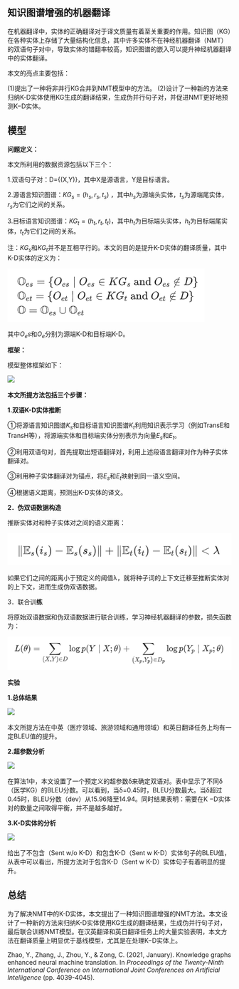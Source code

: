## 知识图谱增强的机器翻译
在机器翻译中，实体的正确翻译对于译文质量有着至关重要的作用。知识图（KG）在各种实体上存储了大量结构化信息，其中许多实体不在神经机器翻译（NMT）的双语句子对中，导致实体的错翻率较高，知识图谱的嵌入可以提升神经机器翻译中的实体翻译。

本文的亮点主要包括：

(1)提出了一种将非并行KG合并到NMT模型中的方法。
(2)设计了一种新的方法来归纳K-D实体使用KG生成的翻译结果，生成伪并行句子对，并促进NMT更好地预测K−D实体。

## **模型**

**问题定义：**

本文所利用的数据资源包括以下三个：

1.双语句子对：D={(X,Y)}，其中X是源语言，Y是目标语言。

2.源语言知识图谱：$KG_s={(h_s, r_s, t_s)}$ ，其中$h_s$为源端头实体，$t_s$为源端尾实体，$r_s$为它们之间的关系。

3.目标语言知识图谱：$KG_t={(h_t, r_t, t_t)}$，其中$h_t$为目标端头实体，$h_t$为目标端尾实体，$t_t$为它们之间的关系。

注：$KG_s$和$KG_t$并不是互相平行的。本文的目的是提升K-D实体的翻译质量，其中K-D实体的定义为：

![](image/image_ZJ_aedwJuM.png)

其中$O_es$和$O_e$分别为源端K-D和目标端K-D。

**框架：**

模型整体框架如下：

![](https://mmbiz.qpic.cn/mmbiz_png/GNpj5fw72EoTia5myU79gibZfsYmFDy9NsFh6HDDyIQwHmMncScs1KUvyH5Xv5ZfVwWOfnia6SNqnUdjgwMtMPUkQ/640?wx_fmt=png\&wxfrom=5\&wx_lazy=1\&wx_co=1)

**本文所提方法包括三个步骤：**

**1.双语K-D实体推断**

①将源语言知识图谱$K_s$和目标语言知识图谱$K_t$利用知识表示学习（例如TransE和TransH等），将源端实体和目标端实体分别表示为向量$E_s$和$E_t$。

②利用双语句对，首先提取出短语翻译对，利用上述段语言翻译对作为种子实体翻译对。

③利用种子实体翻译对为锚点，将$E_s$和$E_t$映射到同一语义空间。

④根据语义距离，预测出K-D实体的译文。

**2．伪双语数据构造**

推断实体对和种子实体对之间的语义距离： 

![](./image/image_AAd8h9x6GW.png)

如果它们之间的距离小于预定义的阈值λ，就将种子词的上下文迁移至推断实体对的上下文，进而生成伪双语数据。

3．联合训**练**

将原始双语数据和伪双语数据进行联合训练，学习神经机器翻译的参数，损失函数为：&#x20;

![](image/image_ujNtRIljpp.png)

**实验**

**1.总体结果**

![](https://mmbiz.qpic.cn/mmbiz_png/GNpj5fw72EoTia5myU79gibZfsYmFDy9NsDAB79UoNa0ribgQtVFibm2olxfMQQ2jc21ljJDXWibqxPET3A936Ekt3A/640?wx_fmt=png\&wxfrom=5\&wx_lazy=1\&wx_co=1)

本文所提方法在中英（医疗领域、旅游领域和通用领域）和英日翻译任务上均有一定BLEU值的提升。

**2.超参数分析**

![](https://mmbiz.qpic.cn/mmbiz_png/GNpj5fw72EoTia5myU79gibZfsYmFDy9NsoGZc4cXdynx7QCAgibyF450QCjnRAnUeRflJofcExiaVKOq4sIYa7Mlg/640?wx_fmt=png\&wxfrom=5\&wx_lazy=1\&wx_co=1)

在算法1中，本文设置了一个预定义的超参数δ来确定双语对。表中显示了不同δ（医学KG）的BLEU分数。可以看到，当δ=0.45时，BLEU分数最大。当δ超过0.45时，BLEU分数（dev）从15.96降至14.94。同时结果表明：需要在K −D实体对的数量之间取得平衡，并不是越多越好。

**3.K-D实体的分析**

![](https://mmbiz.qpic.cn/mmbiz_png/GNpj5fw72EoTia5myU79gibZfsYmFDy9NsSnW4icu0B8WCxLwCibhea2ERjaTVIGudor3Oo8LoadTfg5u3o6iaT6MgA/640?wx_fmt=png\&wxfrom=5\&wx_lazy=1\&wx_co=1)

给出了不包含（Sent w/o K-D）和包含K-D（Sent w K-D）实体句子的BLEU值，从表中可以看出，所提方法对于包含K-D（Sent w K-D）实体句子有着明显的提升。

## **总结**

为了解决NMT中的K-D实体，本文提出了一种知识图谱增强的NMT方法。本文设计了一种新的方法来归纳K-D实体使用KG生成的翻译结果，生成伪并行句子对，最后联合训练NMT模型。在汉英翻译和英日翻译任务上的大量实验表明，本文方法在翻译质量上明显优于基线模型，尤其是在处理K−D实体上。

Zhao, Y., Zhang, J., Zhou, Y., & Zong, C. (2021, January). Knowledge graphs enhanced neural machine translation. In *Proceedings of the Twenty-Ninth International Conference on International Joint Conferences on Artificial Intelligence* (pp. 4039-4045).